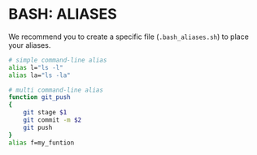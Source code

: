 # BASH: ALIASES

We recommend you to create a specific file (`.bash_aliases.sh`) to place your aliases.

```bash
# simple command-line alias
alias l="ls -l"
alias la="ls -la"

# multi command-line alias
function git_push
{
    git stage $1
    git commit -m $2
    git push
}
alias f=my_funtion
```
